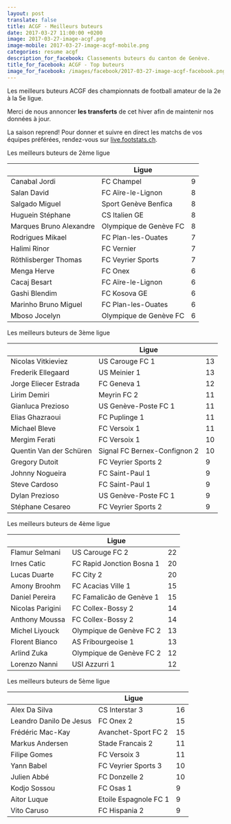 ```yaml
---
layout: post
translate: false
title: ACGF - Meilleurs buteurs
date: 2017-03-27 11:00:00 +0200
image: 2017-03-27-image-acgf.png
image-mobile: 2017-03-27-image-acgf-mobile.png
categories: resume acgf
description_for_facebook: Classements buteurs du canton de Genève.
title_for_facebook: ACGF - Top buteurs
image_for_facebook: /images/facebook/2017-03-27-image-acgf-facebook.png
---
```

<p>Les meilleurs buteurs ACGF des championnats de football amateur de la 2e à la 5e ligue.</p>
<p>Merci de nous annoncer <b>les transferts</b> de cet hiver afin de maintenir nos données à jour.</p>
<p>La saison reprend! Pour donner et suivre en direct les matchs de vos équipes préférées, rendez-vous sur <a href='http://live.footstats.ch'>live.footstats.ch</a>.</p>

<p>Les meilleurs buteurs de 2ème ligue</p><table class="table"><thead><tr><th><i class="fa fa-male"></i></th><th>Ligue</th><th><i class="fa fa-futbol-o"></i></th></tr></thead><tbody><tr><td>Canabal Jordi</td><td>FC Champel</td><td>9</td></tr><tr><td>Salan David</td><td>FC Aïre-le-Lignon</td><td>8</td></tr><tr><td>Salgado Miguel</td><td>Sport Genève Benfica</td><td>8</td></tr><tr><td>Huguein Stéphane</td><td>CS Italien GE</td><td>8</td></tr><tr><td>Marques Bruno Alexandre</td><td>Olympique de Genève FC</td><td>8</td></tr><tr><td>Rodrigues Mikael</td><td>FC Plan-les-Ouates</td><td>7</td></tr><tr><td>Halimi Rinor</td><td>FC Vernier</td><td>7</td></tr><tr><td>Röthlisberger Thomas</td><td>FC Veyrier Sports</td><td>7</td></tr><tr><td>Menga Herve</td><td>FC Onex</td><td>6</td></tr><tr><td>Cacaj Besart</td><td>FC Aïre-le-Lignon</td><td>6</td></tr><tr><td>Gashi Blendim</td><td>FC Kosova GE</td><td>6</td></tr><tr><td>Marinho Bruno Miguel</td><td>FC Plan-les-Ouates</td><td>6</td></tr><tr><td>Mboso Jocelyn</td><td>Olympique de Genève FC</td><td>6</td></tr></tbody></table><p>Les meilleurs buteurs de 3ème ligue</p><table class="table"><thead><tr><th><i class="fa fa-male"></i></th><th>Ligue</th><th><i class="fa fa-futbol-o"></i></th></tr></thead><tbody><tr><td>Nicolas Vitkieviez</td><td>US Carouge FC 1</td><td>13</td></tr><tr><td>Frederik Ellegaard</td><td>US Meinier 1</td><td>13</td></tr><tr><td>Jorge Eliecer Estrada</td><td>FC Geneva 1</td><td>12</td></tr><tr><td>Lirim Demiri</td><td>Meyrin FC 2</td><td>11</td></tr><tr><td>Gianluca Prezioso</td><td>US Genève-Poste FC 1</td><td>11</td></tr><tr><td>Elias Ghazraoui</td><td>FC Puplinge 1</td><td>11</td></tr><tr><td>Michael Bleve</td><td>FC Versoix 1</td><td>11</td></tr><tr><td>Mergim Ferati</td><td>FC Versoix 1</td><td>10</td></tr><tr><td>Quentin Van der Schüren</td><td>Signal FC Bernex-Confignon 2</td><td>10</td></tr><tr><td>Gregory Dutoit</td><td>FC Veyrier Sports 2</td><td>9</td></tr><tr><td>Johnny Nogueira</td><td>FC Saint-Paul 1</td><td>9</td></tr><tr><td>Steve Cardoso</td><td>FC Saint-Paul 1</td><td>9</td></tr><tr><td>Dylan Prezioso</td><td>US Genève-Poste FC 1</td><td>9</td></tr><tr><td>Stéphane Cesareo</td><td>FC Veyrier Sports 2</td><td>9</td></tr></tbody></table><p>Les meilleurs buteurs de 4ème ligue</p><table class="table"><thead><tr><th><i class="fa fa-male"></i></th><th>Ligue</th><th><i class="fa fa-futbol-o"></i></th></tr></thead><tbody><tr><td>Flamur Selmani</td><td>US Carouge FC 2</td><td>22</td></tr><tr><td>Irnes Catic</td><td>FC Rapid Jonction Bosna 1</td><td>20</td></tr><tr><td>Lucas Duarte</td><td>FC City 2</td><td>20</td></tr><tr><td>Amony Broohm</td><td>FC Acacias Ville 1</td><td>15</td></tr><tr><td>Daniel Pereira</td><td>FC Famalicão de Genève 1</td><td>15</td></tr><tr><td>Nicolas Parigini</td><td>FC Collex-Bossy 2</td><td>14</td></tr><tr><td>Anthony Moussa</td><td>FC Collex-Bossy 2</td><td>14</td></tr><tr><td>Michel Liyouck</td><td>Olympique de Genève FC 2</td><td>13</td></tr><tr><td>Florent Bianco</td><td>AS Fribourgeoise 1</td><td>13</td></tr><tr><td>Arlind Zuka</td><td>Olympique de Genève FC 2</td><td>12</td></tr><tr><td>Lorenzo Nanni</td><td>USI Azzurri 1</td><td>12</td></tr></tbody></table><p>Les meilleurs buteurs de 5ème ligue</p><table class="table"><thead><tr><th><i class="fa fa-male"></i></th><th>Ligue</th><th><i class="fa fa-futbol-o"></i></th></tr></thead><tbody><tr><td>Alex Da Silva</td><td>CS Interstar  3</td><td>16</td></tr><tr><td>Leandro Danilo De Jesus</td><td>FC Onex 2</td><td>15</td></tr><tr><td>Frédéric Mac-Kay</td><td>Avanchet-Sport FC 2</td><td>15</td></tr><tr><td>Markus Andersen</td><td>Stade Francais 2</td><td>11</td></tr><tr><td>Filipe Gomes</td><td>FC Versoix 3</td><td>11</td></tr><tr><td>Yann Babel</td><td>FC Veyrier Sports 3</td><td>10</td></tr><tr><td>Julien Abbé</td><td>FC Donzelle 2</td><td>10</td></tr><tr><td>Kodjo Sossou</td><td>FC Osas 1</td><td>9</td></tr><tr><td>Aitor Luque</td><td>Etoile Espagnole FC 1</td><td>9</td></tr><tr><td>Vito Caruso</td><td>FC Hispania 2</td><td>9</td></tr></tbody></table>